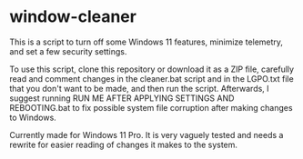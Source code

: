 # window-cleaner
This is a script to turn off some Windows 11 features, minimize telemetry, and set a few security settings.

To use this script, clone this repository or download it as a ZIP file, carefully read and comment changes in the cleaner.bat script and in the LGPO.txt file that you don't want to be made, and then run the script. Afterwards, I suggest running RUN ME AFTER APPLYING SETTINGS AND REBOOTING.bat to fix possible system file corruption after making changes to Windows.

Currently made for Windows 11 Pro. It is very vaguely tested and needs a rewrite for easier reading of changes it makes to the system.
